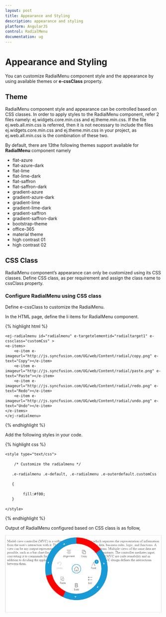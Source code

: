 ```yaml
---
layout: post
title: Appearance and Styling 
description: appearance and styling
platform: AngularJS
control: RadialMenu
documentation: ug
---
```


# Appearance and Styling

You can customize RadialMenu component style and the appearance by using available themes or **e-cssClass** property.

## Theme

RadialMenu component style and appearance can be controlled based on CSS classes. In order to apply styles to the RadialMenu component, refer 2 files namely: ej.widgets.core.min.css and ej.theme.min.css. If the file ej.web.all.min.css is referred, then it is not necessary to include the files ej.widgets.core.min.css and ej.theme.min.css in your project, as ej.web.all.min.css is the combination of these two.

By default, there are 13the following themes support available for **RadialMenu** component namely

* flat-azure
* flat-azure-dark
* flat-lime
* flat-lime-dark
* flat-saffron
* flat-saffron-dark
* gradient-azure
* gradient-azure-dark
* gradient-lime
* gradient-lime-dark
* gradient-saffron
* gradient-saffron-dark
* bootstrap-theme
* office-365
* material theme
* high contrast 01
* high contrast 02


## CSS Class

RadialMenu component’s appearance can only be customized using its CSS classes. Define CSS class, as per requirement and assign the class name to cssClass property.

### Configure RadialMenu using CSS class

Define e-cssClass to customize the RadialMenu.

In the HTML page, define the li items for RadialMenu component.

{% highlight html %}

    <ej-radialmenu id="radialmenu" e-targetelementid="radialtarget1" e-cssclass="customCss" >
    <e-items>
        <e-item e-imageurl="http://js.syncfusion.com/UG/web/Content/radial/copy.png" e-text="Copy"></e-item>
        <e-item e-imageurl="http://js.syncfusion.com/UG/web/Content/radial/paste.png" e-text="Paste"></e-item>
        <e-item e-imageurl="http://js.syncfusion.com/UG/web/Content/radial/redo.png" e-text="Redo"></e-item>
        <e-item e-imageurl="http://js.syncfusion.com/UG/web/Content/radial/undo.png" e-text="Undo"></e-item>
    </e-items>
    </ej-radialmenu>

{% endhighlight %}

Add the following styles in your code.

{% highlight css %}

    <style type="text/css">

        /* Customize the radialmenu */

       .e-radialmenu .e-default, .e-radialmenu .e-outerdefault.customCss 

       {

            fill:#f00;
       } 

    </style>

{% endhighlight %}

Output of RadialMenu configured based on CSS class is as follow,

![](apperance-and-styling-images\appearance-and-styling_img1.png)


